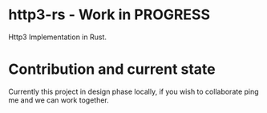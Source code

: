 # http3-rs - Work in PROGRESS 
Http3 Implementation in Rust. 

# Contribution  and current state 
Currently this project in design phase locally, if you wish to collaborate ping me and we can work together. 

